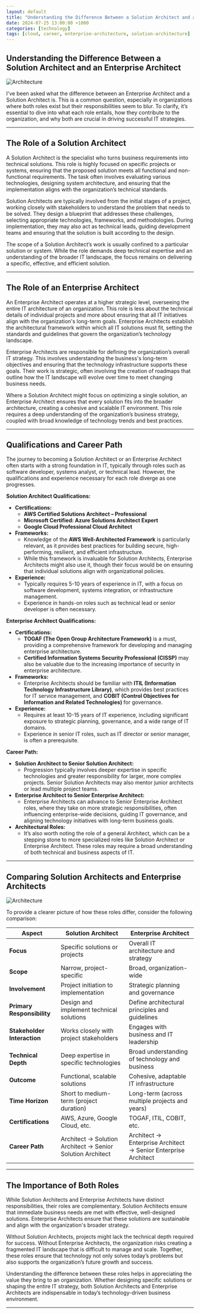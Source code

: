 ```yaml
---
layout: default
title: "Understanding the Difference Between a Solution Architect and an Enterprise Architect"
date: 2024-07-25 13:00:00 +1000
categories: [technology]
tags: [cloud, career, enterprise-architecture, solution-architecture]
---
```


## Understanding the Difference Between a Solution Architect and an Enterprise Architect

![Architecture](/images/architecture.jpg)

I've been asked what the difference between an Enterprise Architect and a Solution Architect is. This is a common question, especially in organizations where both roles exist but their responsibilities seem to blur. To clarify, it’s essential to dive into what each role entails, how they contribute to the organization, and why both are crucial in driving successful IT strategies.

---

## The Role of a Solution Architect

A Solution Architect is the specialist who turns business requirements into technical solutions. This role is highly focused on specific projects or systems, ensuring that the proposed solution meets all functional and non-functional requirements. The task often involves evaluating various technologies, designing system architecture, and ensuring that the implementation aligns with the organization’s technical standards.

Solution Architects are typically involved from the initial stages of a project, working closely with stakeholders to understand the problem that needs to be solved. They design a blueprint that addresses these challenges, selecting appropriate technologies, frameworks, and methodologies. During implementation, they may also act as technical leads, guiding development teams and ensuring that the solution is built according to the design.

The scope of a Solution Architect’s work is usually confined to a particular solution or system. While the role demands deep technical expertise and an understanding of the broader IT landscape, the focus remains on delivering a specific, effective, and efficient solution.

---

## The Role of an Enterprise Architect

An Enterprise Architect operates at a higher strategic level, overseeing the entire IT architecture of an organization. This role is less about the technical details of individual projects and more about ensuring that all IT initiatives align with the organization's long-term goals. Enterprise Architects establish the architectural framework within which all IT solutions must fit, setting the standards and guidelines that govern the organization’s technology landscape.

Enterprise Architects are responsible for defining the organization’s overall IT strategy. This involves understanding the business's long-term objectives and ensuring that the technology infrastructure supports these goals. Their work is strategic, often involving the creation of roadmaps that outline how the IT landscape will evolve over time to meet changing business needs.

Where a Solution Architect might focus on optimizing a single solution, an Enterprise Architect ensures that every solution fits into the broader architecture, creating a cohesive and scalable IT environment. This role requires a deep understanding of the organization’s business strategy, coupled with broad knowledge of technology trends and best practices.

---

## Qualifications and Career Path

The journey to becoming a Solution Architect or an Enterprise Architect often starts with a strong foundation in IT, typically through roles such as software developer, systems analyst, or technical lead. However, the qualifications and experience necessary for each role diverge as one progresses.

**Solution Architect Qualifications:**

- **Certifications:** 
  - **AWS Certified Solutions Architect – Professional**
  - **Microsoft Certified: Azure Solutions Architect Expert**
  - **Google Cloud Professional Cloud Architect**
- **Frameworks:** 
  - Knowledge of the **AWS Well-Architected Framework** is particularly relevant, as it provides best practices for building secure, high-performing, resilient, and efficient infrastructure. 
  - While this framework is invaluable for Solution Architects, Enterprise Architects might also use it, though their focus would be on ensuring that individual solutions align with organizational policies.
- **Experience:** 
  - Typically requires 5-10 years of experience in IT, with a focus on software development, systems integration, or infrastructure management.
  - Experience in hands-on roles such as technical lead or senior developer is often necessary.

**Enterprise Architect Qualifications:**

- **Certifications:** 
  - **TOGAF (The Open Group Architecture Framework)** is a must, providing a comprehensive framework for developing and managing enterprise architecture.
  - **Certified Information Systems Security Professional (CISSP)** may also be valuable due to the increasing importance of security in enterprise architecture.
- **Frameworks:** 
  - Enterprise Architects should be familiar with **ITIL (Information Technology Infrastructure Library)**, which provides best practices for IT service management, and **COBIT (Control Objectives for Information and Related Technologies)** for governance.
- **Experience:** 
  - Requires at least 10-15 years of IT experience, including significant exposure to strategic planning, governance, and a wide range of IT domains.
  - Experience in senior IT roles, such as IT director or senior manager, is often a prerequisite.

**Career Path:**

- **Solution Architect to Senior Solution Architect:**
  - Progression typically involves deeper expertise in specific technologies and greater responsibility for larger, more complex projects. Senior Solution Architects may also mentor junior architects or lead multiple project teams.
- **Enterprise Architect to Senior Enterprise Architect:**
  - Enterprise Architects can advance to Senior Enterprise Architect roles, where they take on more strategic responsibilities, often influencing enterprise-wide decisions, guiding IT governance, and aligning technology initiatives with long-term business goals.
- **Architectural Roles:**
  - It’s also worth noting the role of a general Architect, which can be a stepping stone to more specialized roles like Solution Architect or Enterprise Architect. These roles may require a broad understanding of both technical and business aspects of IT.

---

## Comparing Solution Architects and Enterprise Architects

![Architecture](/images/architecture.jpg)

To provide a clearer picture of how these roles differ, consider the following comparison:

| Aspect                     | Solution Architect                           | Enterprise Architect                            |
|----------------------------|----------------------------------------------|-------------------------------------------------|
| **Focus**                  | Specific solutions or projects               | Overall IT architecture and strategy            |
| **Scope**                  | Narrow, project-specific                     | Broad, organization-wide                        |
| **Involvement**            | Project initiation to implementation         | Strategic planning and governance               |
| **Primary Responsibility** | Design and implement technical solutions     | Define architectural principles and guidelines  |
| **Stakeholder Interaction**| Works closely with project stakeholders      | Engages with business and IT leadership         |
| **Technical Depth**        | Deep expertise in specific technologies      | Broad understanding of technology and business  |
| **Outcome**                | Functional, scalable solutions               | Cohesive, adaptable IT infrastructure           |
| **Time Horizon**           | Short to medium-term (project duration)      | Long-term (across multiple projects and years)  |
| **Certifications**         | AWS, Azure, Google Cloud, etc.               | TOGAF, ITIL, COBIT, etc.                        |
| **Career Path**            | Architect → Solution Architect → Senior Solution Architect | Architect → Enterprise Architect → Senior Enterprise Architect |

---

## The Importance of Both Roles

While Solution Architects and Enterprise Architects have distinct responsibilities, their roles are complementary. Solution Architects ensure that immediate business needs are met with effective, well-designed solutions. Enterprise Architects ensure that these solutions are sustainable and align with the organization's broader strategy.

Without Solution Architects, projects might lack the technical depth required for success. Without Enterprise Architects, the organization risks creating a fragmented IT landscape that is difficult to manage and scale. Together, these roles ensure that technology not only solves today’s problems but also supports the organization’s future growth and success.

Understanding the difference between these roles helps in appreciating the value they bring to an organization. Whether designing specific solutions or shaping the entire IT strategy, both Solution Architects and Enterprise Architects are indispensable in today’s technology-driven business environment.

---
